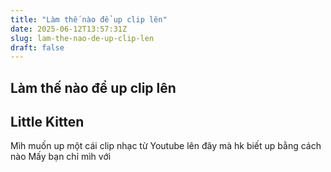 ```yaml
---
title: "Làm thế nào để up clip lên"
date: 2025-06-12T13:57:31Z
slug: lam-the-nao-de-up-clip-len
draft: false
---
```


## Làm thế nào để up clip lên

## Little Kitten

Mìh muốn up một cái clip nhạc từ Youtube lên đây mà hk biết up bằng cách nào 
Mấy bạn chỉ mìh với